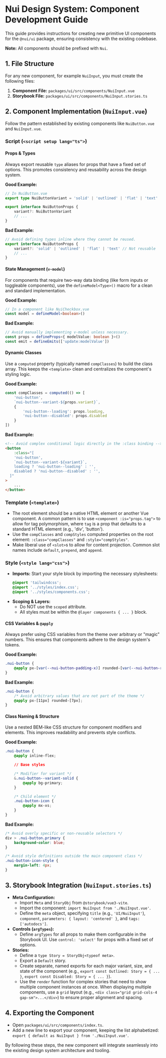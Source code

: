 # Nui Design System: Component Development Guide

This guide provides instructions for creating new primitive UI components for the `@nui/ui` package, ensuring consistency with the existing codebase.

**Note:** All components should be prefixed with `Nui`.

## 1. File Structure

For any new component, for example `NuiInput`, you must create the following files:

1.  **Component File:** `packages/ui/src/components/NuiInput.vue`
2.  **Storybook File:** `packages/ui/src/components/NuiInput.stories.ts`

## 2. Component Implementation (`NuiInput.vue`)

Follow the pattern established by existing components like `NuiButton.vue` and `NuiInput.vue`.

### Script (`<script setup lang="ts">`)

#### Props & Types

Always export reusable `type` aliases for props that have a fixed set of options. This promotes consistency and reusability across the design system.

**Good Example:**

```typescript
// In NuiButton.vue
export type NuiButtonVariant = 'solid' | 'outlined' | 'flat' | 'text'

export interface NuiButtonProps {
    variant?: NuiButtonVariant
    // ...
}
```

**Bad Example:**

```typescript
// Avoid defining types inline where they cannot be reused.
export interface NuiButtonProps {
    variant?: 'solid' | 'outlined' | 'flat' | 'text' // Not reusable
    // ...
}
```

#### State Management (`v-model`)

For components that require two-way data binding (like form inputs or toggleable components), use the `defineModel<Type>()` macro for a clean and standard implementation.

**Good Example:**

```typescript
// In a component like NuiCheckbox.vue
const model = defineModel<boolean>()
```

**Bad Example:**

```typescript
// Avoid manually implementing v-model unless necessary.
const props = defineProps<{ modelValue: boolean }>()
const emit = defineEmits(['update:modelValue'])
```

#### Dynamic Classes

Use a `computed` property (typically named `compClasses`) to build the class array. This keeps the `<template>` clean and centralizes the component's styling logic.

**Good Example:**

```typescript
const compClasses = computed(() => [
    'nui-button',
    `nui-button--variant-${props.variant}`,
    {
        'nui-button--loading': props.loading,
        'nui-button--disabled': props.disabled
    }
])
```

**Bad Example:**

```html
<!-- Avoid complex conditional logic directly in the :class binding -->
<button
    :class="[
    'nui-button',
    `nui-button--variant-${variant}`,
    loading ? 'nui-button--loading' : '',
    disabled ? 'nui-button--disabled' : '',
  ]"
>
    ...
</button>
```

### Template (`<template>`)

- The root element should be a native HTML element or another Vue component. A common pattern is to use `<component :is="props.tag">` to allow for tag polymorphism, where `tag` is a prop that defaults to a standard HTML element (e.g., 'div', 'button').
- Use the `compClasses` and `compStyles` computed properties on the root element: `:class="compClasses"` and `:style="compStyles"`.
- Make liberal use of `<slot>`s to allow for content projection. Common slot names include `default`, `prepend`, and `append`.

### Style (`<style lang="css">`)

- **Imports:** Start your style block by importing the necessary stylesheets:
    ```css
    @import 'tailwindcss';
    @import '../styles/index.css';
    @import '../styles/components.css';
    ```
- **Scoping & Layers:**
    - Do NOT use the `scoped` attribute.
    - All styles must be within the `@layer components { ... }` block.

#### CSS Variables & `@apply`

Always prefer using CSS variables from the theme over arbitrary or "magic" numbers. This ensures that components adhere to the design system's tokens.

**Good Example:**

```css
.nui-button {
    @apply px-[var(--nui-button-padding-x)] rounded-[var(--nui-button-radius)];
}
```

**Bad Example:**

```css
.nui-button {
    /* Avoid arbitrary values that are not part of the theme */
    @apply px-[11px] rounded-[7px];
}
```

#### Class Naming & Structure

Use a nested BEM-like CSS structure for component modifiers and elements. This improves readability and prevents style conflicts.

**Good Example:**

```css
.nui-button {
    @apply inline-flex;

    // Base styles

    /* Modifier for variant */
    &.nui-button--variant-solid {
        @apply bg-primary;
    }

    /* Child element */
    .nui-button-icon {
        @apply mx-xs;
    }
}
```

**Bad Example:**

```css
/* Avoid overly specific or non-reusable selectors */
div > .nui-button.primary {
    background-color: blue;
}

/* Avoid style definitions outside the main component class */
.nui-button-icon-style {
    margin-left: 4px;
}
```

## 3. Storybook Integration (`NuiInput.stories.ts`)

- **Meta Configuration:**
    - Import `Meta` and `StoryObj` from `@storybook/vue3-vite`.
    - Import the component: `import NuiInput from './NuiInput.vue'`.
    - Define the `meta` object, specifying `title` (e.g., `'UI/NuiInput'`), `component`, `parameters: { layout: 'centered' }`, and `tags: ['autodocs']`.
- **Controls (`argTypes`):**
    - Define `argTypes` for all props to make them configurable in the Storybook UI. Use `control: 'select'` for props with a fixed set of options.
- **Stories:**
    - Define a `type Story = StoryObj<typeof meta>`.
    - Export a `Default` story.
    - Create separate, named exports for each major variant, size, and state of the component (e.g., `export const Outlined: Story = { ... }`, `export const Disabled: Story = { ... }`).
    - Use the `render` function for complex stories that need to show multiple component instances at once. When displaying multiple components, use a `grid` layout (e.g., `<div class="grid grid-cols-4 gap-sm">...</div>`) to ensure proper alignment and spacing.

## 4. Exporting the Component

- Open `packages/ui/src/components/index.ts`.
- Add a new line to export your component, keeping the list alphabetized: `export { default as NuiInput } from './NuiInput.vue'`.

By following these steps, the new component will integrate seamlessly into the existing design system architecture and tooling.
